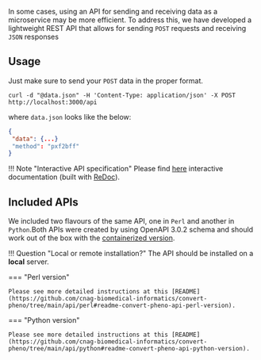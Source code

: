 In some cases, using an API for sending and receiving data as a microservice may be more efficient. To address this, we have developed a lightweight REST API that allows for sending `POST` requests and receiving `JSON` responses

## Usage

Just make sure to send your `POST` data in the proper format. 

`curl -d "@data.json" -H 'Content-Type: application/json' -X POST http://localhost:3000/api`

where `data.json` looks like the below:

```json
{
 "data": {...}
 "method": "pxf2bff"
}
```

!!! Note "Interactive API specification"
    Please find [here](redoc-static.html) interactive documentation (built with [ReDoc](https://redocly.github.io/redoc/)).

## Included APIs

We included two flavours of the same API, one in `Perl` and another in `Python`.Both APIs were created by using OpenAPI 3.0.2 schema and should work out of the box with the [containerized version](https://github.com/CNAG-Biomedical-Informatics/convert-pheno#containerized-recommended-method).

!!! Question "Local or remote installation?"
    The API should be installed on a **local** server.

=== "Perl version"

    Please see more detailed instructions at this [README](https://github.com/cnag-biomedical-informatics/convert-pheno/tree/main/api/perl#readme-convert-pheno-api-perl-version).

=== "Python version"

    Please see more detailed instructions at this [README](https://github.com/cnag-biomedical-informatics/convert-pheno/tree/main/api/python#readme-convert-pheno-api-python-version).
